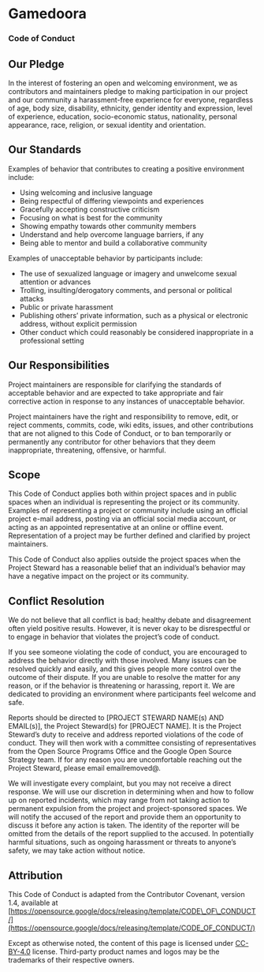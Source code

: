 Gamedoora
=========

### Code of Conduct

Our Pledge
----------

In the interest of fostering an open and welcoming environment, we as contributors and maintainers pledge to making participation in our project and our community a harassment-free experience for everyone, regardless of age, body size, disability, ethnicity, gender identity and expression, level of experience, education, socio-economic status, nationality, personal appearance, race, religion, or sexual identity and orientation.

Our Standards
-------------

Examples of behavior that contributes to creating a positive environment include:

*   Using welcoming and inclusive language
*   Being respectful of differing viewpoints and experiences
*   Gracefully accepting constructive criticism
*   Focusing on what is best for the community
*   Showing empathy towards other community members
*   Understand and help overcome language barriers, if any
*   Being able to mentor and build a collaborative community

Examples of unacceptable behavior by participants include:

*   The use of sexualized language or imagery and unwelcome sexual attention or advances
*   Trolling, insulting/derogatory comments, and personal or political attacks
*   Public or private harassment
*   Publishing others’ private information, such as a physical or electronic address, without explicit permission
*   Other conduct which could reasonably be considered inappropriate in a professional setting

Our Responsibilities
--------------------

Project maintainers are responsible for clarifying the standards of acceptable behavior and are expected to take appropriate and fair corrective action in response to any instances of unacceptable behavior.

Project maintainers have the right and responsibility to remove, edit, or reject comments, commits, code, wiki edits, issues, and other contributions that are not aligned to this Code of Conduct, or to ban temporarily or permanently any contributor for other behaviors that they deem inappropriate, threatening, offensive, or harmful.

Scope
-----

This Code of Conduct applies both within project spaces and in public spaces when an individual is representing the project or its community. Examples of representing a project or community include using an official project e-mail address, posting via an official social media account, or acting as an appointed representative at an online or offline event. Representation of a project may be further defined and clarified by project maintainers.

This Code of Conduct also applies outside the project spaces when the Project Steward has a reasonable belief that an individual’s behavior may have a negative impact on the project or its community.

Conflict Resolution
-------------------

We do not believe that all conflict is bad; healthy debate and disagreement often yield positive results. However, it is never okay to be disrespectful or to engage in behavior that violates the project’s code of conduct.

If you see someone violating the code of conduct, you are encouraged to address the behavior directly with those involved. Many issues can be resolved quickly and easily, and this gives people more control over the outcome of their dispute. If you are unable to resolve the matter for any reason, or if the behavior is threatening or harassing, report it. We are dedicated to providing an environment where participants feel welcome and safe.

Reports should be directed to \[PROJECT STEWARD NAME(s) AND EMAIL(s)\], the Project Steward(s) for \[PROJECT NAME\]. It is the Project Steward’s duty to receive and address reported violations of the code of conduct. They will then work with a committee consisting of representatives from the Open Source Programs Office and the Google Open Source Strategy team. If for any reason you are uncomfortable reaching out the Project Steward, please email emailremoved@.

We will investigate every complaint, but you may not receive a direct response. We will use our discretion in determining when and how to follow up on reported incidents, which may range from not taking action to permanent expulsion from the project and project-sponsored spaces. We will notify the accused of the report and provide them an opportunity to discuss it before any action is taken. The identity of the reporter will be omitted from the details of the report supplied to the accused. In potentially harmful situations, such as ongoing harassment or threats to anyone’s safety, we may take action without notice.

Attribution
-----------

This Code of Conduct is adapted from the Contributor Covenant, version 1.4, available at [https://opensource.google/docs/releasing/template/CODE\_OF\_CONDUCT/](https://opensource.google/docs/releasing/template/CODE_OF_CONDUCT/)

Except as otherwise noted, the content of this page is licensed under [CC-BY-4.0](https://www.google.com/url?q=https://creativecommons.org/licenses/by/4.0/&sa=D&ust=1581774826595000) license. Third-party product names and logos may be the trademarks of their respective owners.
